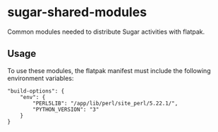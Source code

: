 # sugar-shared-modules

Common modules needed to distribute Sugar activities with flatpak.

## Usage

To use these modules, the flatpak manifest must include the following environment variables:
```
"build-options": {
    "env": {
        "PERL5LIB": "/app/lib/perl/site_perl/5.22.1/",
        "PYTHON_VERSION": "3"
    }
}
```
